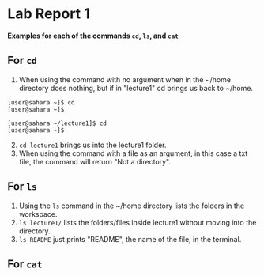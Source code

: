 # Lab Report 1

**Examples for each of the commands `cd`, `ls`, and `cat`**

**For `cd`**
---
1. When using the command with no argument when in the ~/home directory does nothing, but if in "lecture1" cd brings us back to ~/home.
```
[user@sahara ~]$ cd
[user@sahara ~]$
```
```
[user@sahara ~/lecture1]$ cd
[user@sahara ~]$
```
2. `cd lecture1` brings us into the lecture1 folder.
3. When using the command with a file as an argument, in this case a txt file, the command will return "Not a directory".

**For `ls`**
---
1. Using the `ls` command in the ~/home directory lists the folders in the workspace.
2. `ls lecture1/` lists the folders/files inside lecture1 without moving into the directory.
3. `ls README` just prints "README", the name of the file, in the terminal.

**For `cat`**
---
